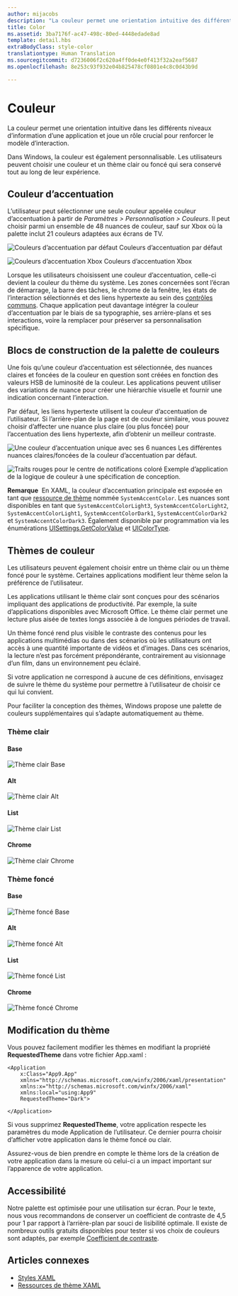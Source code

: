 ```yaml
---
author: mijacobs
description: "La couleur permet une orientation intuitive des différents niveaux d’information d’une application et joue un rôle crucial pour renforcer le modèle d’interaction."
title: Color
ms.assetid: 3ba7176f-ac47-498c-80ed-4448edade8ad
template: detail.hbs
extraBodyClass: style-color
translationtype: Human Translation
ms.sourcegitcommit: d7236006f2c620a4ff0de4e0f413f32a2eaf5687
ms.openlocfilehash: 8e253c93f932e04b825478cf0801e4c8c0d43b9d

---
```


# Couleur

La couleur permet une orientation intuitive dans les différents niveaux d’information d’une application et joue un rôle crucial pour renforcer le modèle d’interaction.

Dans Windows, la couleur est également personnalisable. Les utilisateurs peuvent choisir une couleur et un thème clair ou foncé qui sera conservé tout au long de leur expérience.

## Couleur d’accentuation

L’utilisateur peut sélectionner une seule couleur appelée couleur d’accentuation à partir de *Paramètres &gt; Personnalisation &gt; Couleurs*. Il peut choisir parmi un ensemble de 48 nuances de couleur, sauf sur Xbox où la palette inclut 21 couleurs adaptées aux écrans de TV.

<!-- Alternate version for the dev center. Need to add hex values. -->
![Couleurs d’accentuation par défaut](images/accentcolorswatch.png) Couleurs d’accentuation par défaut

![Couleurs d’accentuation Xbox](images/accentcolorswatch_xbox.png) Couleurs d’accentuation Xbox


Lorsque les utilisateurs choisissent une couleur d’accentuation, celle-ci devient la couleur du thème du système. Les zones concernées sont l’écran de démarrage, la barre des tâches, le chrome de la fenêtre, les états de l’interaction sélectionnés et des liens hypertexte au sein des [contrôles communs](https://dev.windows.com/design/controls-patterns). Chaque application peut davantage intégrer la couleur d’accentuation par le biais de sa typographie, ses arrière-plans et ses interactions, voire la remplacer pour préserver sa personnalisation spécifique.

## Blocs de construction de la palette de couleurs

Une fois qu’une couleur d’accentuation est sélectionnée, des nuances claires et foncées de la couleur en question sont créées en fonction des valeurs HSB de luminosité de la couleur. Les applications peuvent utiliser des variations de nuance pour créer une hiérarchie visuelle et fournir une indication concernant l’interaction.

Par défaut, les liens hypertexte utilisent la couleur d’accentuation de l’utilisateur. Si l’arrière-plan de la page est de couleur similaire, vous pouvez choisir d’affecter une nuance plus claire (ou plus foncée) pour l’accentuation des liens hypertexte, afin d’obtenir un meilleur contraste.

![Une couleur d’accentuation unique avec ses 6 nuances](images/shades.png) Les différentes nuances claires/foncées de la couleur d’accentuation par défaut.

![Traits rouges pour le centre de notifications coloré](images/action_center_redline_zoom.png) Exemple d’application de la logique de couleur à une spécification de conception.

**Remarque**  En XAML, la couleur d’accentuation principale est exposée en tant que [ressource de thème](https://msdn.microsoft.com/library/windows/apps/Mt187274.aspx) nommée `SystemAccentColor`. Les nuances sont disponibles en tant que `SystemAccentColorLight3`, `SystemAccentColorLight2`, `SystemAccentColorLight1`, `SystemAccentColorDark1`, `SystemAccentColorDark2` et `SystemAccentColorDark3`. Également disponible par programmation via les énumérations [UISettings.GetColorValue](https://msdn.microsoft.com/library/windows/apps/windows.ui.viewmanagement.uisettings.getcolorvalue.aspx) et [UIColorType](https://msdn.microsoft.com/library/windows/apps/windows.ui.viewmanagement.uicolortype.aspx).

## Thèmes de couleur

Les utilisateurs peuvent également choisir entre un thème clair ou un thème foncé pour le système. Certaines applications modifient leur thème selon la préférence de l’utilisateur.

Les applications utilisant le thème clair sont conçues pour des scénarios impliquant des applications de productivité. Par exemple, la suite d’applications disponibles avec Microsoft Office. Le thème clair permet une lecture plus aisée de textes longs associée à de longues périodes de travail.

Un thème foncé rend plus visible le contraste des contenus pour les applications multimédias ou dans des scénarios où les utilisateurs ont accès à une quantité importante de vidéos et d’images. Dans ces scénarios, la lecture n’est pas forcément prépondérante, contrairement au visionnage d’un film, dans un environnement peu éclairé.

Si votre application ne correspond à aucune de ces définitions, envisagez de suivre le thème du système pour permettre à l’utilisateur de choisir ce qui lui convient.

Pour faciliter la conception des thèmes, Windows propose une palette de couleurs supplémentaires qui s’adapte automatiquement au thème.

<!-- OP version -->
### Thème clair
#### Base
![Thème clair Base](images/themes-light-base.png)
#### Alt
![Thème clair Alt](images/themes-light-alt.png)
#### List
![Thème clair List](images/themes-light-list.png)
#### Chrome
![Thème clair Chrome](images/themes-light-chrome.png)
### Thème foncé
#### Base
![Thème foncé Base](images/themes-dark-base.png)
#### Alt
![Thème foncé Alt](images/themes-dark-alt.png)
#### List
![Thème foncé List](images/themes-dark-list.png)
#### Chrome
![Thème foncé Chrome](images/themes-dark-chrome.png)


## Modification du thème

Vous pouvez facilement modifier les thèmes en modifiant la propriété **RequestedTheme** dans votre fichier App.xaml :

```XAML
<Application
    x:Class="App9.App"
    xmlns="http://schemas.microsoft.com/winfx/2006/xaml/presentation"
    xmlns:x="http://schemas.microsoft.com/winfx/2006/xaml"
    xmlns:local="using:App9"
    RequestedTheme="Dark">

</Application>
```

Si vous supprimez **RequestedTheme**, votre application respecte les paramètres du mode Application de l’utilisateur. Ce dernier pourra choisir d’afficher votre application dans le thème foncé ou clair. 

Assurez-vous de bien prendre en compte le thème lors de la création de votre application dans la mesure où celui-ci a un impact important sur l’apparence de votre application.

## Accessibilité

Notre palette est optimisée pour une utilisation sur écran. Pour le texte, nous vous recommandons de conserver un coefficient de contraste de 4,5 pour 1 par rapport à l’arrière-plan par souci de lisibilité optimale. Il existe de nombreux outils gratuits disponibles pour tester si vos choix de couleurs sont adaptés, par exemple [Coefficient de contraste](http://leaverou.github.io/contrast-ratio/).

## Articles connexes

* [Styles XAML](https://msdn.microsoft.com/windows/uwp/controls-and-patterns/xaml-theme-resources)
* [Ressources de thème XAML](https://msdn.microsoft.com/windows/uwp/controls-and-patterns/xaml-theme-resources)



<!--HONumber=Aug16_HO3-->


